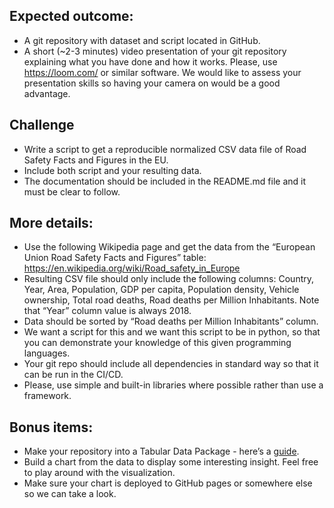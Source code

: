 ## Expected outcome:

- A git repository with dataset and script located in GitHub.
- A short (~2-3 minutes) video presentation of your git repository explaining what you have done and how it works. Please, use https://loom.com/ or similar software. We would like to assess your presentation skills so having your camera on would be a good advantage.

## Challenge

- Write a script to get a reproducible normalized CSV data file of Road Safety Facts and Figures in the EU.
- Include both script and your resulting data. 
- The documentation should be included in the README.md file and it must be clear to follow.

## More details:

- Use the following Wikipedia page and get the data from the “European Union Road Safety Facts and Figures” table: https://en.wikipedia.org/wiki/Road_safety_in_Europe
- Resulting CSV file should only include the following columns: Country, Year, Area, Population, GDP per capita, Population density, Vehicle ownership, Total road deaths, Road deaths per Million Inhabitants. Note that “Year” column value is always 2018.
- Data should be sorted by “Road deaths per Million Inhabitants” column.
- We want a script for this and we want this script to be in python, so that you can demonstrate your knowledge of this given programming languages.
- Your git repo should include all dependencies in standard way so that it can be run in the CI/CD.
- Please, use simple and built-in libraries where possible rather than use a framework.

## Bonus items:

- Make your repository into a Tabular Data Package - here’s a [guide](https://datahub.io/docs/data-packages/publish-tabular).
- Build a chart from the data to display some interesting insight. Feel free to play around with the visualization.
- Make sure your chart is deployed to GitHub pages or somewhere else so we can take a look.
